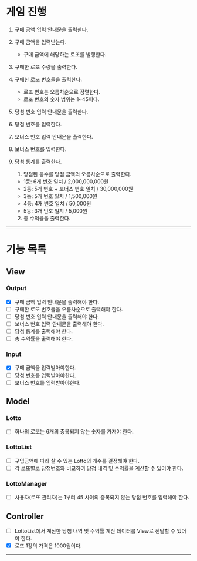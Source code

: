 # 게임 진행

1. 구매 금액 입력 안내문을 출력한다.
2. 구매 금액을 입력받는다.
    - 구매 금액에 해당하는 로또를 발행한다.
3. 구매한 로또 수량을 출력한다.
4. 구매한 로또 번호들을 출력한다.
    - 로또 번호는 오름차순으로 정렬한다.
    - 로또 번호의 숫자 범위는 1~45이다.
5. 당첨 번호 입력 안내문을 출력한다.
6. 당첨 번호를 입력한다.
7. 보너스 번호 입력 안내문을 출력한다.
8. 보너스 번호를 입력한다.
9. 당첨 통계를 출력한다.
    1) 당첨된 등수를 당첨 금액의 오름차순으로 출력한다.

    - 1등: 6개 번호 일치 / 2,000,000,000원
    - 2등: 5개 번호 + 보너스 번호 일치 / 30,000,000원
    - 3등: 5개 번호 일치 / 1,500,000원
    - 4등: 4개 번호 일치 / 50,000원
    - 5등: 3개 번호 일치 / 5,000원

    2) 총 수익률을 출력한다.

---

# 기능 목록

## View

### Output

- [X] 구매 금액 입력 안내문을 출력해야 한다.
- [ ] 구매한 로또 번호들을 오름차순으로 출력해야 한다.
- [ ] 당첨 번호 입력 안내문을 출력해야 한다.
- [ ] 보너스 번호 입력 안내문을 출력해야 한다.
- [ ] 당첨 통계를 출력해야 한다.
- [ ] 총 수익률을 출력해야 한다.

### Input

- [X] 구매 금액을 입력받아야한다.
- [ ] 당첨 번호를 입력받아야한다.
- [ ] 보너스 번호를 입력받아야한다.

## Model

### Lotto

- [ ] 하나의 로또는 6개의 중복되지 않는 숫자를 가져야 한다.

### LottoList
- [ ] 구입금액에 따라 살 수 있는 Lotto의 개수를 결정해야 한다.
- [ ] 각 로또별로 당첨번호와 비교하여 당첨 내역 및 수익률을 계산할 수 있어야 한다.

### LottoManager
- [ ] 사용자(로또 관리자)는 1부터 45 사이의 중복되지 않는 당첨 번호를 입력해야 한다. 

## Controller
- [ ] LottoList에서 계산한 당첨 내역 및 수익률 계산 데이터를 View로 전달할 수 있어야 한다.
- [X] 로또 1장의 가격은 1000원이다.

---